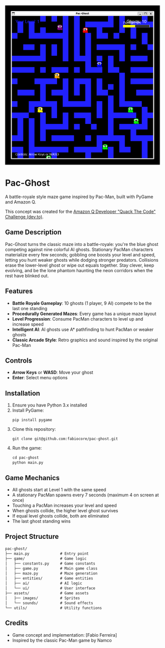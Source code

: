 ![Pac-Ghost Game](./screenshots/game.png)

# Pac-Ghost

A battle-royale style maze game inspired by Pac-Man, built with PyGame and Amazon Q.

This concept was created for the [Amazon Q Developer "Quack The Code" Challenge (dev.to)](https://dev.to/challenges/aws-amazon-q-v2025-04-30).

## Game Description

Pac-Ghost turns the classic maze into a battle-royale: you're the blue ghost competing against nine colorful AI ghosts. Stationary PacMan characters materialize every few seconds; gobbling one boosts your level and speed, letting you hunt weaker ghosts while dodging stronger predators. Collisions erase the lower-level ghost or wipe out equals together. Stay clever, keep evolving, and be the lone phantom haunting the neon corridors when the rest have blinked out.

## Features

- **Battle Royale Gameplay**: 10 ghosts (1 player, 9 AI) compete to be the last one standing
- **Procedurally Generated Mazes**: Every game has a unique maze layout
- **Level Progression**: Consume PacMan characters to level up and increase speed
- **Intelligent AI**: AI ghosts use A* pathfinding to hunt PacMan or weaker ghosts
- **Classic Arcade Style**: Retro graphics and sound inspired by the original Pac-Man

## Controls

- **Arrow Keys** or **WASD**: Move your ghost
- **Enter**: Select menu options

## Installation

1. Ensure you have Python 3.x installed
2. Install PyGame:
   ```
   pip install pygame
   ```
3. Clone this repository:
   ```
   git clone git@github.com:fabiocore/pac-ghost.git
   ```
4. Run the game:
   ```
   cd pac-ghost
   python main.py
   ```

## Game Mechanics

- All ghosts start at Level 1 with the same speed
- A stationary PacMan spawns every 7 seconds (maximum 4 on screen at once)
- Touching a PacMan increases your level and speed
- When ghosts collide, the higher level ghost survives
- If equal level ghosts collide, both are eliminated
- The last ghost standing wins

## Project Structure

```
pac-ghost/
├── main.py              # Entry point
├── game/                # Game logic
│   ├── constants.py     # Game constants
│   ├── game.py          # Main game class
│   ├── maze.py          # Maze generation
│   ├── entities/        # Game entities
│   ├── ai/              # AI logic
│   └── ui/              # User interface
├── assets/              # Game assets
│   ├── images/          # Sprites
│   └── sounds/          # Sound effects
└── utils/               # Utility functions
```

## Credits

- Game concept and implementation: [Fabio Ferreira]
- Inspired by the classic Pac-Man game by Namco
